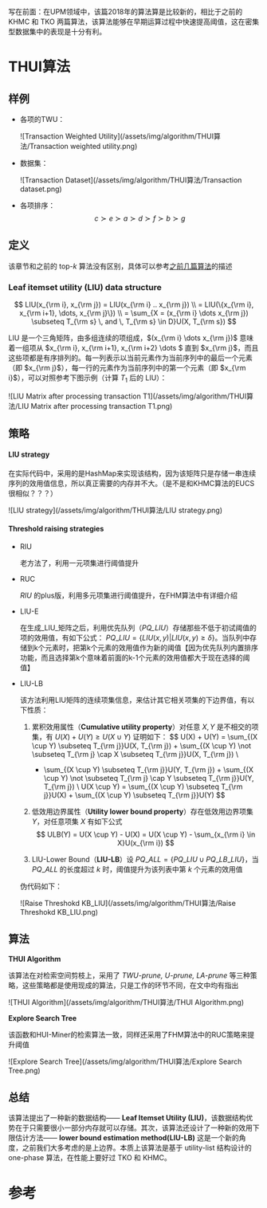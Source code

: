 写在前面：在UPM领域中，该篇2018年的算法算是比较新的，相比于之前的 KHMC 和 TKO 两篇算法，该算法能够在早期运算过程中快速提高阈值，这在密集型数据集中的表现是十分有利。

# THUI算法

## 样例

+ 各项的TWU：

  ![Transaction Weighted Utility](/assets/img/algorithm/THUI算法/Transaction weighted utility.png)

+ 数据集：

  ![Transaction Dataset](/assets/img/algorithm/THUI算法/Transaction dataset.png)

+ 各项排序：
  $$
  c \succ e \succ a \succ d \succ f \succ b \succ g
  $$

## 定义

该章节和之前的 top-$k$ 算法没有区别，具体可以参考[之前几篇算法](https://suarne.github.io/posts/Top-K-HUIs%E6%8C%96%E6%8E%98%E7%AE%97%E6%B3%95%E7%9A%84%E6%AF%94%E5%AF%B9/)的描述

### Leaf itemset utility (LIU) data structure

$$
LIU(x_{\rm i}, x_{\rm j}) = LIU(x_{\rm i} .. x_{\rm j}) \\
= LIU(\{x_{\rm i}, x_{\rm i+1}, \dots, x_{\rm j}\}) \\
= \sum_{X = (x_{\rm i} \dots x_{\rm j}) \subseteq T_{\rm s} \, and \, T_{\rm s} \in D}U(X, T_{\rm s})
$$

LIU 是一个三角矩阵，由多组连续的项组成，$(x_{\rm i} \dots x_{\rm j})$ 意味着一组项从 $x_{\rm i}, x_{\rm i+1}, x_{\rm i+2} \dots $ 直到 $x_{\rm j}$，而且这些项都是有序排列的。每一列表示以当前元素作为当前序列中的最后一个元素（即 $x_{\rm j}$），每一行的元素作为当前序列中的第一个元素（即 $x_{\rm i}$），可以对照参考下图示例（计算 $T_1$ 后的 LIU）：

![LIU Matrix after processing transaction T1](/assets/img/algorithm/THUI算法/LIU Matrix after processing transaction T1.png)

## 策略

#### LIU strategy

在实际代码中，采用的是HashMap来实现该结构，因为该矩阵只是存储一串连续序列的效用值信息，所以真正需要的内存并不大。（是不是和KHMC算法的EUCS很相似？？？）

![LIU strategy](/assets/img/algorithm/THUI算法/LIU strategy.png)

#### Threshold raising strategies

+ RIU

  老方法了，利用一元项集进行阈值提升

+ RUC

  _RIU_ 的plus版，利用多元项集进行阈值提升，在FHM算法中有详细介绍

+ LIU-E

  在生成_LIU_矩阵之后，利用优先队列（_PQ_LIU_）存储那些不低于初试阈值的项的效用值，有如下公式： $PQ\_LIU = \{LIU(x, y)|LIU(x, y) \ge \delta \}$。当队列中存储到k个元素时，把第k个元素的效用值作为新的阈值【因为优先队列内置排序功能，而且选择第k个意味着前面的k-1个元素的效用值都大于现在选择的阈值】

+ LIU-LB

  该方法利用LIU矩阵的连续项集信息，来估计其它相关项集的下边界值，有以下性质：

  1. 累积效用属性（**Cumulative utility property**）对任意 $X,Y$ 是不相交的项集，有 $U(X) + U(Y) \ge U(X \cup Y)$  证明如下：
     $$
     U(X) + U(Y) = \sum_{(X \cup Y) \subseteq T_{\rm j}}U(X, T_{\rm j}) + \sum_{(X \cup Y) \not \subseteq T_{\rm j} \cap X \subseteq T_{\rm j}}U(X, T_{\rm j}) \\
     + \sum_{(X \cup Y) \subseteq T_{\rm j}}U(Y, T_{\rm j}) + \sum_{(X \cup Y) \not \subseteq T_{\rm j} \cap Y \subseteq T_{\rm j}}U(Y, T_{\rm j}) \\
     U(X \cup Y) = \sum_{(X \cup Y) \subseteq T_{\rm j}}U(X) + \sum_{(X \cup Y) \subseteq T_{\rm j}}U(Y)
     $$

  2. 低效用边界属性（**Utility lower bound property**）存在低效用边界项集 $Y$，对任意项集 $X$ 有如下公式
     $$
     ULB(Y) = U(X \cup Y) - U(X) = U(X \cup Y) - \sum_{x_{\rm i} \in X}U(x_{\rm i})
     $$

  3.  LIU-Lower Bound（**LIU-LB**）设 $PQ\_ALL = \{PQ\_LIU \cup PQ\_LB\_LIU \}$，当 $PQ\_ALL$ 的长度超过 $k$ 时，阈值提升为该列表中第 $k$ 个元素的效用值

  伪代码如下：

  ![Raise Threshokd KB_LIU](/assets/img/algorithm/THUI算法/Raise Threshokd KB_LIU.png)

## 算法

**THUI Algorithm**

该算法在对检索空间剪枝上，采用了 _TWU-prune, U-prune, LA-prune_ 等三种策略，这些策略都是使用现成的算法，只是工作的环节不同，在文中均有指出 

![THUI Algorithm](/assets/img/algorithm/THUI算法/THUI Algorithm.png)

**Explore Search Tree**

该函数和HUI-Miner的检索算法一致，同样还采用了FHM算法中的RUC策略来提升阈值

![Explore Search Tree](/assets/img/algorithm/THUI算法/Explore Search Tree.png)

## 总结

该算法提出了一种新的数据结构—— **Leaf Itemset Utility (LIU)**，该数据结构优势在于只需要很小一部分内存就可以存储。其次，该算法还设计了一种新的效用下限估计方法—— **lower bound estimation method(LIU-LB)** 这是一个新的角度，之前我们大多考虑的是上边界。本质上该算法是基于 utility-list 结构设计的 one-phase 算法，在性能上要好过 TKO 和 KHMC。

# 参考
